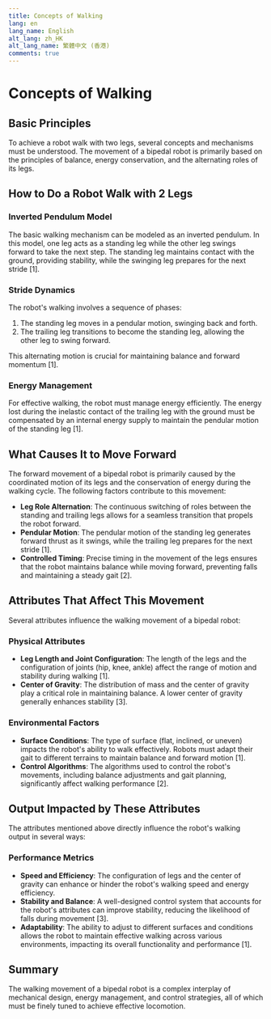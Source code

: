 ```yaml
---
title: Concepts of Walking
lang: en
lang_name: English
alt_lang: zh_HK
alt_lang_name: 繁體中文 (香港)
comments: true
---
```


# Concepts of Walking

## Basic Principles
To achieve a robot walk with two legs, several concepts and mechanisms must be understood. The movement of a bipedal robot is primarily based on the principles of balance, energy conservation, and the alternating roles of its legs.

## How to Do a Robot Walk with 2 Legs
### Inverted Pendulum Model
The basic walking mechanism can be modeled as an inverted pendulum. In this model, one leg acts as a standing leg while the other leg swings forward to take the next step. The standing leg maintains contact with the ground, providing stability, while the swinging leg prepares for the next stride [1].

### Stride Dynamics
The robot's walking involves a sequence of phases:

1. The standing leg moves in a pendular motion, swinging back and forth.
2. The trailing leg transitions to become the standing leg, allowing the other leg to swing forward.

This alternating motion is crucial for maintaining balance and forward momentum [1].

### Energy Management
For effective walking, the robot must manage energy efficiently. The energy lost during the inelastic contact of the trailing leg with the ground must be compensated by an internal energy supply to maintain the pendular motion of the standing leg [1].

## What Causes It to Move Forward
The forward movement of a bipedal robot is primarily caused by the coordinated motion of its legs and the conservation of energy during the walking cycle. The following factors contribute to this movement:

- **Leg Role Alternation**: The continuous switching of roles between the standing and trailing legs allows for a seamless transition that propels the robot forward.
- **Pendular Motion**: The pendular motion of the standing leg generates forward thrust as it swings, while the trailing leg prepares for the next stride [1].
- **Controlled Timing**: Precise timing in the movement of the legs ensures that the robot maintains balance while moving forward, preventing falls and maintaining a steady gait [2].

## Attributes That Affect This Movement
Several attributes influence the walking movement of a bipedal robot:

### Physical Attributes
- **Leg Length and Joint Configuration**: The length of the legs and the configuration of joints (hip, knee, ankle) affect the range of motion and stability during walking [1].
- **Center of Gravity**: The distribution of mass and the center of gravity play a critical role in maintaining balance. A lower center of gravity generally enhances stability [3].

### Environmental Factors
- **Surface Conditions**: The type of surface (flat, inclined, or uneven) impacts the robot's ability to walk effectively. Robots must adapt their gait to different terrains to maintain balance and forward motion [1].
- **Control Algorithms**: The algorithms used to control the robot's movements, including balance adjustments and gait planning, significantly affect walking performance [2].

## Output Impacted by These Attributes
The attributes mentioned above directly influence the robot's walking output in several ways:

### Performance Metrics
- **Speed and Efficiency**: The configuration of legs and the center of gravity can enhance or hinder the robot's walking speed and energy efficiency.
- **Stability and Balance**: A well-designed control system that accounts for the robot's attributes can improve stability, reducing the likelihood of falls during movement [3].
- **Adaptability**: The ability to adjust to different surfaces and conditions allows the robot to maintain effective walking across various environments, impacting its overall functionality and performance [1].

## Summary
The walking movement of a bipedal robot is a complex interplay of mechanical design, energy management, and control strategies, all of which must be finely tuned to achieve effective locomotion.
